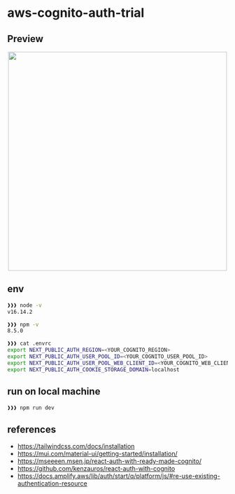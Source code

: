 # aws-cognito-auth-trial

## Preview
<p align="center">
  <img src="https://user-images.githubusercontent.com/5608492/165056966-4cea4f7d-82c8-40df-8e0c-c1b91e90a373.png" width="500">
</p>

## env

```bash
❱❱❱ node -v
v16.14.2

❱❱❱ npm -v
8.5.0
```

```bash
❱❱❱ cat .envrc
export NEXT_PUBLIC_AUTH_REGION=<YOUR_COGNITO_REGION>
export NEXT_PUBLIC_AUTH_USER_POOL_ID=<YOUR_COGNITO_USER_POOL_ID>
export NEXT_PUBLIC_AUTH_USER_POOL_WEB_CLIENT_ID=<YOUR_COGNITO_WEB_CLIENT_ID>
export NEXT_PUBLIC_AUTH_COOKIE_STORAGE_DOMAIN=localhost
```

## run on local machine

```bash
❱❱❱ npm run dev
```

## references
- https://tailwindcss.com/docs/installation
- https://mui.com/material-ui/getting-started/installation/
- https://mseeeen.msen.jp/react-auth-with-ready-made-cognito/
- https://github.com/kenzauros/react-auth-with-cognito
- https://docs.amplify.aws/lib/auth/start/q/platform/js/#re-use-existing-authentication-resource
